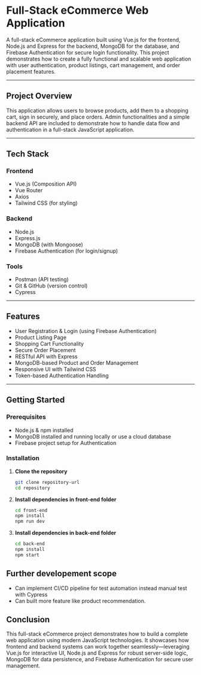 # Full-Stack eCommerce Web Application

A full-stack eCommerce application built using Vue.js for the frontend, Node.js and Express for the backend, MongoDB for the database, and Firebase Authentication for secure login functionality. This project demonstrates how to create a fully functional and scalable web application with user authentication, product listings, cart management, and order placement features.

---

## Project Overview

This application allows users to browse products, add them to a shopping cart, sign in securely, and place orders. Admin functionalities and a simple backend API are included to demonstrate how to handle data flow and authentication in a full-stack JavaScript application.

---

## Tech Stack

### Frontend
- Vue.js (Composition API)
- Vue Router
- Axios
- Tailwind CSS (for styling)

### Backend
- Node.js
- Express.js
- MongoDB (with Mongoose)
- Firebase Authentication (for login/signup)

### Tools
- Postman (API testing)
- Git & GitHub (version control)
- Cypress

---

## Features

- User Registration & Login (using Firebase Authentication)
- Product Listing Page
- Shopping Cart Functionality
- Secure Order Placement
- RESTful API with Express
- MongoDB-based Product and Order Management
- Responsive UI with Tailwind CSS
- Token-based Authentication Handling

---

## Getting Started

### Prerequisites

- Node.js & npm installed
- MongoDB installed and running locally or use a cloud database
- Firebase project setup for Authentication

### Installation

1. **Clone the repository**
   ```bash
   git clone repository-url
   cd repository
    ```

2. **Install dependencies in front-end folder**
    ``` bash
    cd front-end
    npm install
    npm run dev
    ```

3. **Install dependencies in back-end folder**
    ``` bash
    cd back-end
    npm install
    npm start
    ```


## Further developement scope

- Can implement CI/CD pipeline for test automation instead manual test with Cypress
- Can built more feature like product recommendation.

## Conclusion

This full-stack eCommerce project demonstrates how to build a complete web application using modern JavaScript technologies. It showcases how frontend and backend systems can work together seamlessly—leveraging Vue.js for interactive UI, Node.js and Express for robust server-side logic, MongoDB for data persistence, and Firebase Authentication for secure user management.

